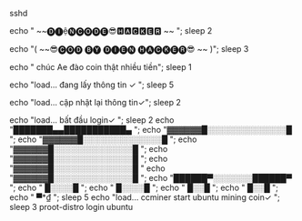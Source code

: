 

sshd

echo "  ~~🅓🅘ệ🅝🅒🅞🅓🅔😎🅷🅰🅲🅺🅴🆁 ~~ ";
sleep 2

echo "( ~~😎🅒🅞🅓 🅑🅨 🅓🅘🅔🅝 🅗🅐🅒🅚🅔🅡😎 ~~ )";
sleep 3

echo " chúc Ae đào coin thật nhiều tiền";
sleep 1

echo "load... đang lấy thông tin ✓ ";
sleep 5

echo "load... cập nhật lại thông tin✓";
sleep 2

echo "load... bất đầu login✓  ";
sleep 2
     echo "███████▄▄███████████▄ ";
echo "▓▓▓▓▓▓█░░░░░░░░░░░░░░█ ";
echo "▓▓▓▓▓▓█░░░░░░░░░░░░░░█ ";
echo "▓▓▓▓▓▓█░░░░░░░░░░░░░░█ ";
echo "▓▓▓▓▓▓█░░░░░░░░░░░░░░█ ";
echo "▓▓▓▓▓▓█░░░░░░░░░░░░░░█ "
echo "▓▓▓▓▓▓█░░░░░░░░░░░░░░█ ";
echo "██████▀░░░░░░░██████▀ ";
echo "         █░░░░█ ";
echo "         █░░░░█ ";
echo "           █░░█ ";
echo "           █░░█ ";
echo "            ▀*₫ ";
sleep 5
echo "load... ccminer start ubuntu mining coin✓ ";
sleep 3
proot-distro login ubuntu
